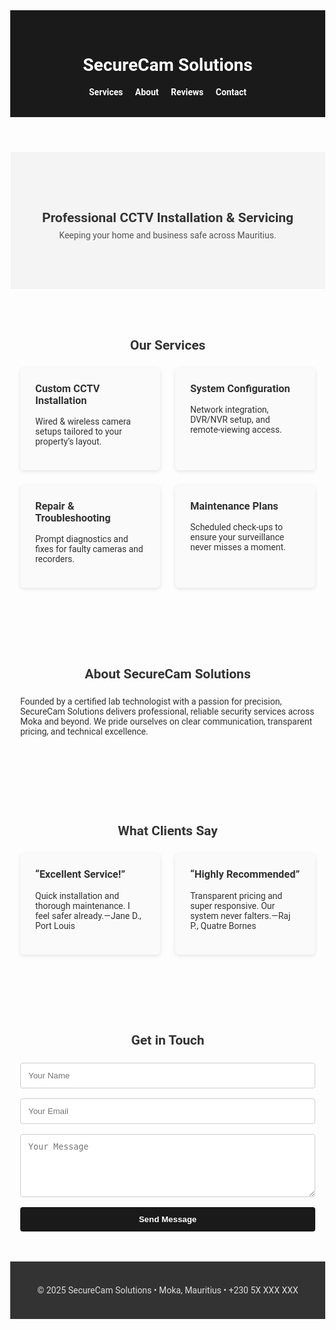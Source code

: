 <!DOCTYPE html>
<html lang="en">
<head>
  <meta charset="UTF-8" />
  <meta name="viewport" content="width=device-width, initial-scale=1.0"/>
  <title>SecureCam Solutions</title>
  <link href="https://fonts.googleapis.com/css2?family=Roboto:wght@400;700&display=swap" rel="stylesheet"/>
  <style>
    body { margin:0; font-family: 'Roboto', sans-serif; color:#333; }
    header { background:#1A1A1A; color:#FFF; padding:2rem 1rem; text-align:center; }
    nav a { color:#FFF; margin:0 0.5rem; text-decoration:none; font-weight:700; }
    .hero { background:#f4f4f4; padding:4rem 1rem; text-align:center; }
    .hero h1 { margin-bottom:0.5rem; }
    .hero p { margin-top:0; color:#555; }
    section { padding:3rem 1rem; max-width:1000px; margin:0 auto; }
    h2 { text-align:center; margin-bottom:1.5rem; }
    .services, .testimonials { display:grid; grid-template-columns:1fr 1fr; gap:1.5rem; }
    .service, .testimonial { background:#fafafa; padding:1.5rem; border-radius:6px; box-shadow:0 2px 6px rgba(0,0,0,0.1); }
    .service h3, .testimonial h3 { margin-top:0; }
    form { display:flex; flex-direction:column; gap:1rem; max-width:500px; margin:0 auto; }
    form input, form textarea { padding:0.75rem; border:1px solid #ccc; border-radius:4px; width:100%; }
    form button { padding:0.75rem; border:none; background:#1A1A1A; color:#FFF; font-weight:700; cursor:pointer; border-radius:4px; }
    footer { background:#333; color:#ddd; text-align:center; padding:1.5rem 1rem; }
    @media(max-width:700px) {
      .services, .testimonials { grid-template-columns:1fr; }
    }
  </style>
</head>
<body>

  <header>
    <h1>SecureCam Solutions</h1>
    <nav>
      <a href="#services">Services</a>
      <a href="#about">About</a>
      <a href="#testimonials">Reviews</a>
      <a href="#contact">Contact</a>
    </nav>
  </header>

  <section class="hero" id="home">
    <h1>Professional CCTV Installation & Servicing</h1>
    <p>Keeping your home and business safe across Mauritius.</p>
  </section>

  <section id="services">
    <h2>Our Services</h2>
    <div class="services">
      <div class="service">
        <h3>Custom CCTV Installation</h3>
        <p>Wired & wireless camera setups tailored to your property’s layout.</p>
      </div>
      <div class="service">
        <h3>System Configuration</h3>
        <p>Network integration, DVR/NVR setup, and remote-viewing access.</p>
      </div>
      <div class="service">
        <h3>Repair & Troubleshooting</h3>
        <p>Prompt diagnostics and fixes for faulty cameras and recorders.</p>
      </div>
      <div class="service">
        <h3>Maintenance Plans</h3>
        <p>Scheduled check-ups to ensure your surveillance never misses a moment.</p>
      </div>
    </div>
  </section>

  <section id="about">
    <h2>About SecureCam Solutions</h2>
    <p>
      Founded by a certified lab technologist with a passion for precision, SecureCam Solutions delivers
      professional, reliable security services across Moka and beyond. We pride ourselves on clear communication,
      transparent pricing, and technical excellence.
    </p>
  </section>

  <section id="testimonials">
    <h2>What Clients Say</h2>
    <div class="testimonials">
      <div class="testimonial">
        <h3>“Excellent Service!”</h3>
        <p>Quick installation and thorough maintenance. I feel safer already.—Jane D., Port Louis</p>
      </div>
      <div class="testimonial">
        <h3>“Highly Recommended”</h3>
        <p>Transparent pricing and super responsive. Our system never falters.—Raj P., Quatre Bornes</p>
      </div>
    </div>
  </section>

  <section id="contact">
    <h2>Get in Touch</h2>
    <form action="mailto:youremail@example.com" method="post" enctype="text/plain">
      <input type="text" name="Name" placeholder="Your Name" required/>
      <input type="email" name="Email" placeholder="Your Email" required/>
      <textarea name="Message" rows="5" placeholder="Your Message" required></textarea>
      <button type="submit">Send Message</button>
    </form>
  </section>

  <footer>
    <p>© 2025 SecureCam Solutions • Moka, Mauritius • +230 5X XXX XXX</p>
  </footer>

</body>
</html>
